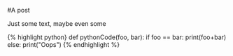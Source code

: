 #A post

Just some text, maybe even some

{% highlight python}
def pythonCode(foo, bar):
    if foo == bar:
        print(foo+bar)
    else:
        print("Oops")
{% endhighlight %}
